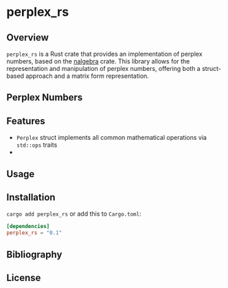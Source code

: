 # perplex_rs
## Overview
`perplex_rs` is a Rust crate that provides an implementation of perplex numbers, based on the [nalgebra](https://docs.rs/nalgebra/latest/nalgebra/) crate. This library allows for the representation and manipulation of perplex numbers, offering both a struct-based approach and a matrix form representation.

## Perplex Numbers

## Features
- `Perplex` struct implements all common mathematical operations via `std::ops` traits
- 

## Usage

## Installation
`cargo add perplex_rs` or add this to `Cargo.toml`:

```toml
[dependencies]
perplex_rs = "0.1"
```

## Bibliography

## License
